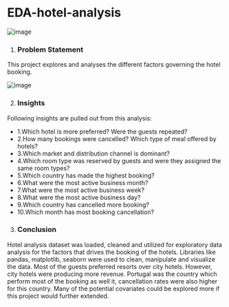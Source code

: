 # EDA-hotel-analysis
![image](https://user-images.githubusercontent.com/101988419/175659594-e43194a9-73a7-41bf-85e3-307451ca0e93.png)

1. ### **Problem Statement**
This project explores and analyses the different factors governing the hotel booking.

![image](https://user-images.githubusercontent.com/101988419/175660546-10c92d49-ce7e-45bf-9e5c-2c99d9caef82.png)

2. ### **Insights**
Following insights are pulled out from this analysis:
<ul>
  <li>1.Which hotel is more preferred? Were the guests repeated?
  <li>2.How many bookings were cancelled? Which type of meal offered by hotels?
  <li>3.Which market and distribution channel is dominant? 
  <li>4.Which room type was reserved by guests and were they assigned the same room types? 
  <li>5.Which country has made the highest booking? 
  <li>6.What were the most active business month?
  <li>7.What were the most active business week?
  <li>8.What were the most active business day?
  <li>9.Which country has cancelled more booking?
  <li>10.Which month has most booking cancellation?
</ul>


3. ### **Conclusion**
Hotel analysis dataset was loaded, cleaned and utilized for exploratory data analysis for the factors that drives the booking of the hotels.  Libraries like pandas, matplotlib, seaborn were used to clean, manipulate and visualize the data. Most of the guests preferred resorts over city hotels. However, city hotels were producing more revenue. Portugal was the country which perform most of the booking as well it, cancellation rates were also higher for this country. Many of the potential covariates could be explored more if this project would further extended.

